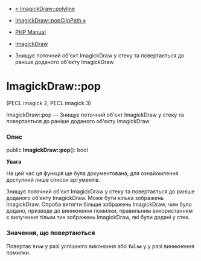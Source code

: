 - [« ImagickDraw::polyline](imagickdraw.polyline.md)
- [ImagickDraw::popClipPath »](imagickdraw.popclippath.md)

- [PHP Manual](index.md)
- [ImagickDraw](class.imagickdraw.md)
- Знищує поточний об'єкт ImagickDraw у стеку та повертається до раніше
доданого об'єкту ImagickDraw

# ImagickDraw::pop

(PECL imagick 2, PECL imagick 3)

ImagickDraw::pop — Знищує поточний об'єкт ImagickDraw у стеку та
повертається до раніше доданого об'єкту ImagickDraw

### Опис

public **ImagickDraw::pop**(): bool

**Увага**

На цей час ця функція ще була документована; для
ознайомлення доступний лише список аргументів.

Знищує поточний об'єкт ImagickDraw у стеку та повертається до раніше
доданого об'єкту ImagickDraw. Може бути кілька
зображень ImagickDraw. Спроба витягти більше зображень ImagickDraw,
чим було додано, призведе до виникнення помилки, правильним
використанням є вилучення тільки тих зображень ImagickDraw,
які були додані у стек.

### Значення, що повертаються

Повертає **`true`** у разі успішного виконання або **`false`** у
у разі виникнення помилки.
